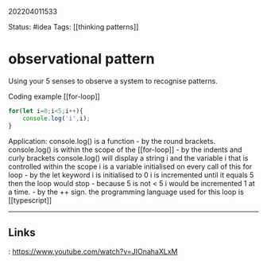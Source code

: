 202204011533

Status: #idea 
Tags: [[thinking patterns]]

# observational pattern
Using your 5 senses to observe a system to recognise patterns.

Coding example [[for-loop]]

```typescript
for(let i=0;i<5;i++){
	console.log('i',i);
}
```

Application:
console.log() is a function - by the round brackets.
console.log() is within the scope of the [[for-loop]] - by the indents and curly brackets
console.log() will display a string i and the variable i that is controlled within the scope
i is a variable initialised on every call of this for loop - by the let keyword
i is initialised to 0
i is incremented until it equals 5 then the loop would stop - because 5 is not < 5
i would be incremented 1 at a time. - by the ++ sign.
the programming language used for this loop is [[typescript]]



---

## Links
: https://www.youtube.com/watch?v=JIOnahaXLxM
